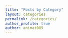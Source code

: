 ```yaml
---
title: "Posts by Category"
layout: categories
permalink: /categories/
author_profile: true
author: animat089
---
```

